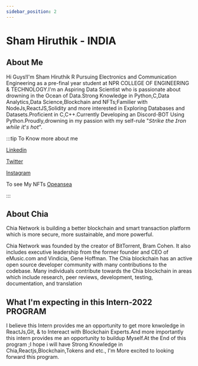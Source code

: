 ```yaml
---
sidebar_position: 2
---
```


# Sham Hiruthik - INDIA
## About Me
Hi Guys!I'm Sham Hiruthik R Pursuing Electronics and Communication Engineering as a pre-final year student at NPR COLLEGE OF ENGINEERING & TECHNOLOGY.I'm an Aspiring Data Scientist who is passionate about drowning in the Ocean of Data.Strong Knowledge in Python,C,Data Analytics,Data Science,Blockchain and NFTs;Familier with NodeJs,ReactJS,Solidity and more interested in Exploring Databases and Datasets.Proficient in C,C++.Currently Developing an Discord-BOT Using Python.Proudly,drowning in my passion with my self-rule "𝘚𝘵𝘳𝘪𝘬𝘦 𝘵𝘩𝘦 𝘐𝘳𝘰𝘯 𝘸𝘩𝘪𝘭𝘦 𝘪𝘵'𝘴 𝘩𝘰𝘵".

:::tip To Know more about me 

[Linkedin](https://www.linkedin.com/in/shamhiruthik/)

[Twitter](https://twitter.com/shamhiruthik)

[Instagram](https://www.instagram.com/shamhiruthik/)

To see My NFTs [Opeansea](https://opensea.io/HueBirds)

:::

## About Chia
Chia Network is building a better blockchain and smart transaction platform which is more secure, more sustainable, and more powerful.

Chia Network was founded by the creator of BitTorrent, Bram Cohen. It also includes executive leadership from the former founder and CEO of eMusic.com and Vindicia, Gene Hoffman. The Chia blockchain has an active open source developer community with many contributions to the codebase. Many individuals contribute towards the Chia blockchain in areas which include research, peer reviews, development, testing, documentation, and translation
 
## What I'm expecting in this Intern-2022 PROGRAM
I believe this Intern provides me an opportunity to get more knwoledge in ReactJs,Git, & to Intereact with Blockchain Experts.And more importantly this intern provides me an opportunity to buildup Myself.At the End of this program ;I hope i will have Strong Knowledge in Chia,Reactjs,Blockchain,Tokens and etc., I'm More excited to looking forward this program. 